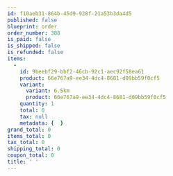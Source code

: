 ```yaml
---
id: f10aeb31-864b-45d9-928f-21a53b3da4d5
published: false
blueprint: order
order_number: 388
is_paid: false
is_shipped: false
is_refunded: false
items:
  -
    id: 9beebf29-bbf2-46cb-92c1-aec92f58ea61
    product: 66e767a9-ee34-4dc4-8681-d09bb59f0cf5
    variant:
      variant: 6.5km
      product: 66e767a9-ee34-4dc4-8681-d09bb59f0cf5
    quantity: 1
    total: 0
    tax: null
    metadata: {  }
grand_total: 0
items_total: 0
tax_total: 0
shipping_total: 0
coupon_total: 0
title: ' '
---
```

